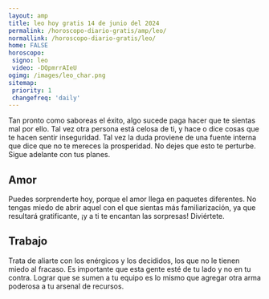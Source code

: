 ```yaml
---
layout: amp
title: leo hoy gratis 14 de junio del 2024 
permalink: /horoscopo-diario-gratis/amp/leo/
normallink: /horoscopo-diario-gratis/leo/
home: FALSE
horoscopo:
 signo: leo
 video: -DQpmrrAIeU
ogimg: /images/leo_char.png
sitemap:
 priority: 1
 changefreq: 'daily'
---
```



Tan pronto como saboreas el éxito, algo sucede paga hacer que te sientas mal por ello. Tal vez otra persona está celosa de ti, y hace o dice cosas que te hacen sentir inseguridad. Tal vez la duda proviene de una fuente interna que dice que no te mereces la prosperidad. No dejes que esto te perturbe. Sigue adelante con tus planes.

## Amor

Puedes sorprenderte hoy, porque el amor llega en paquetes diferentes. No tengas miedo de abrir aquel con el que sientas más familiarización, ya que resultará gratificante, ¡y a ti te encantan las sorpresas! Diviértete.

## Trabajo

Trata de aliarte con los enérgicos y los decididos, los que no le tienen miedo al fracaso. Es importante que esta gente esté de tu lado y no en tu contra. Lograr que se sumen a tu equipo es lo mismo que agregar otra arma poderosa a tu arsenal de recursos.